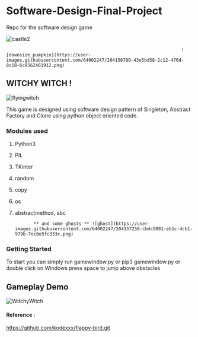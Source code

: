 # Software-Design-Final-Project
Repo for the software design game 

![castle2](https://user-images.githubusercontent.com/64002247/204157271-5495acdf-c640-4d48-8775-7021c3cd26b5.png)

                                                                      ![downsize_pumpkin](https://user-images.githubusercontent.com/64002247/204156780-43e5bd58-2c12-476d-8c18-6c8562461912.png)



## WITCHY WITCH ! 
![flyingwitch](https://user-images.githubusercontent.com/64002247/204156773-ed68f9be-5005-4474-b6f1-749620cde878.png)

This game is designed using software design pattern of Singleton, Abstract Factory and Clone using python object oriented code. 

### Modules used 

1. Python3

2. PIL 
3. TKinter
4. random
5. copy
6. os
7. abstractmethod, abc

              ** and some ghosts ** ![ghost](https://user-images.githubusercontent.com/64002247/204157258-cbdc9081-eb1c-4cb1-979b-7ec0e5fc333c.png)


### Getting Started

To start you can simply run gamewindow.py or pip3 gamewindow.py or double click on Windows
press space to jump above obstacles

## Gameplay Demo
![WitchyWitch](https://user-images.githubusercontent.com/64002247/204156728-2c521ced-b591-40b2-9d6b-2c0d9b42c4ca.gif)


#### Reference :
https://github.com/kodexxx/flappy-bird.git


